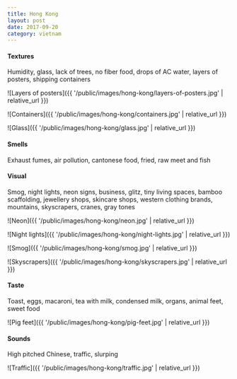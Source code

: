 ```yaml
---
title: Hong Kong
layout: post
date: 2017-09-20
category: vietnam
---
```


#### Textures 
Humidity, glass, lack of trees, no fiber food, drops of AC water, layers of posters, shipping containers

![Layers of posters]({{ '/public/images/hong-kong/layers-of-posters.jpg' | relative_url }})

![Containers]({{ '/public/images/hong-kong/containers.jpg' | relative_url }})

![Glass]({{ '/public/images/hong-kong/glass.jpg' | relative_url }})

#### Smells
Exhaust fumes, air pollution, cantonese food, fried, raw meet and fish

#### Visual
Smog, night lights, neon signs, business, glitz, tiny living spaces, bamboo scaffolding, jewellery shops, skincare shops, western clothing brands, mountains, skyscrapers, cranes, gray tones

![Neon]({{ '/public/images/hong-kong/neon.jpg' | relative_url }})

![Night lights]({{ '/public/images/hong-kong/night-lights.jpg' | relative_url }})

![Smog]({{ '/public/images/hong-kong/smog.jpg' | relative_url }})

![Skyscrapers]({{ '/public/images/hong-kong/skyscrapers.jpg' | relative_url }})

#### Taste 
Toast, eggs, macaroni, tea with milk, condensed milk, organs, animal feet, sweet food

![Pig feet]({{ '/public/images/hong-kong/pig-feet.jpg' | relative_url }})

#### Sounds
High pitched Chinese, traffic, slurping

![Traffic]({{ '/public/images/hong-kong/traffic.jpg' | relative_url }})

